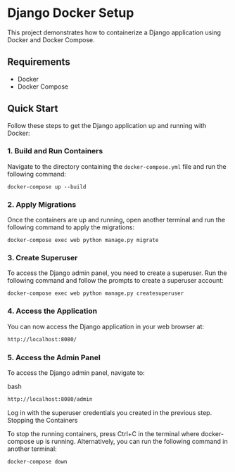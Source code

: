 # Django Docker Setup

This project demonstrates how to containerize a Django application using Docker and Docker Compose.

## Requirements

- Docker
- Docker Compose

## Quick Start

Follow these steps to get the Django application up and running with Docker:

### 1. Build and Run Containers

Navigate to the directory containing the `docker-compose.yml` file and run the following command:

```shell
docker-compose up --build
```
### 2. Apply Migrations

Once the containers are up and running, open another terminal and run the following command to apply the migrations:


```shell
docker-compose exec web python manage.py migrate
```

### 3. Create Superuser

To access the Django admin panel, you need to create a superuser. Run the following command and follow the prompts to create a superuser account:

```shell
docker-compose exec web python manage.py createsuperuser
```


### 4. Access the Application

You can now access the Django application in your web browser at:

```bash
http://localhost:8080/
```

### 5. Access the Admin Panel

To access the Django admin panel, navigate to:

bash
```bash
http://localhost:8080/admin
```

Log in with the superuser credentials you created in the previous step.
Stopping the Containers

To stop the running containers, press Ctrl+C in the terminal where docker-compose up is running. Alternatively, you can run the following command in another terminal:


```shell
docker-compose down
```

